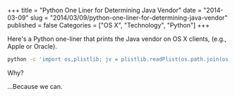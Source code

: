 +++
title = "Python One Liner for Determining Java Vendor"
date = "2014-03-09"
slug = "2014/03/09/python-one-liner-for-determining-java-vendor"
published = false
Categories = ["OS X", "Technology", "Python"]
+++

Here's a Python one-liner that prints the Java vendor on OS X clients, (e.g., Apple or Oracle).

``` bash
python -c 'import os,plistlib; jv = plistlib.readPlist(os.path.join(os.path.realpath("/Library/Internet Plug-Ins/JavaAppletPlugin.plugin"), "Contents/Info.plist"))["CFBundleIdentifier"].split(".")[1]; print jv.capitalize()'
```

Why?

...Because we can.
